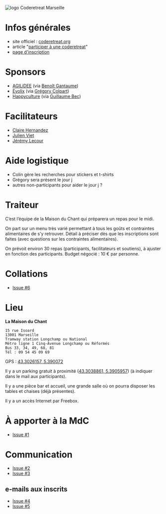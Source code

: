 ![logo Coderetreat Marseille](https://raw.github.com/jlecour/gdcr13/master/images/passbook.png)

# Infos générales

* site officiel : [coderetreat.org](http://coderetreat.org)
* article "[participer à une coderetreat](http://jeremy.wordpress.com/2013/10/27/participer-a-une-coderetreat/)"
* [page d'inscription](http://gdcr13.coderetreat-marseille.org)

# Sponsors

* [AGILiDEE][agilidee] (via [Benoît Gantaume][gantaume])
* [Evolix][evolix] (via [Grégory Colpart][gcolpart])
* [Happyculture][happyculture] (via [Guillaume Bec][bes_fr])

# Facilitateurs

* [Claire Hernandez][clrh]
* [Julien Viet][julienviet]
* [Jérémy Lecour][jlecour]

# Aide logistique

* Colin gère les recherches pour stickers et t-shirts
* Grégory sera présent le jour j
* autres non-participants pour aider le jour j ?

# Traiteur

C’est l’équipe de la Maison du Chant qui préparera un repas pour le midi.

On part sur un menu très varié permettant à tous les goûts et contraintes alimentaires de s’y retrouver. Détail à préciser dès que les inscriptions sont faites (avec questions sur les contraintes alimentaires).

On prévoit environ 30 repas (participants, facilitateurs et soutiens), à ajuster en fonction des participants. Budget négocié : 10 € par personne.

# Collations

- [Issue #6](https://github.com/jlecour/gdcr13/issues/6)

# Lieu

**La Maison du Chant**

    15 rue Isoard 
    13001 Marseille 
    Tramway station Longchamp ou National 
    Métro ligne 1 Cinq-Avenue Longchamp ou Réformés 
    Bus 33, 34, 49, 68, 81
    Tél : 09 54 45 09 69

GPS : [43.3026157, 5.390072](https://www.google.com/maps/preview#!q=Les+Voies+du+Chant&data=!1m4!1m3!1d455!2d5.390072!3d43.3026157!4m32!2m14!1m13!1s0x0%3A0x5cab1770b78457b7!3m8!1m3!1d455!2d5.390072!3d43.3026157!3m2!1i1544!2i963!4f13.1!4m2!3d43.3026466!4d5.3900385!5m16!2m15!1m14!1s0x12c9c09ebfa67e85%3A0x6c656b15de4894d9!2sla+maison+du+chant%2C+marseille!3m8!1m3!1d32703885!2d-95.677068!3d37.0625!3m2!1i1544!2i963!4f13.1!4m2!3d43.303!4d5.389995)

Il y a un parking gratuit à proximité ([43.3038861, 5.3905957](https://www.google.com/maps/preview#!q=48+Rue+Commandant+Mages%2C+13001+Marseille%2C+France)) (à indiquer dans le mail aux participants).

Il y a une pièce bar et accueil, une grande salle où on pourra disposer les tables et chaises (déjà présentes).

Il y a un accès Internet par Freebox.

# À apporter à la MdC

- [Issue #1](https://github.com/jlecour/gdcr13/issues/1)

# Communication

- [Issue #2](https://github.com/jlecour/gdcr13/issues/2)
- [Issue #3](https://github.com/jlecour/gdcr13/issues/3)

## e-mails aux inscrits

- [Issue #4](https://github.com/jlecour/gdcr13/issues/4)
- [Issue #5](https://github.com/jlecour/gdcr13/issues/5)

[pastisrb]: http://twitter.com/pastisrb
[coderetreatmrs]: http://twitter.com/coderetreatmrs
[jlecour]: http://twitter.com/jlecour
[plugfr]: http://twitter.com/plugfr
[marsjug]: http://twitter.com/marsjug
[marseillejs]: http://twitter.com/marseillejs
[julienviet]: http://twitter.com/julienviet
[clrh]: http://twitter.com/clrh
[bes_fr]: http://twitter.com/bes_fr
[gantaume]: http://twitter.com/gantaume
[gcolpart]: http://twitter.com/gcolpart
[agilidee]: http://www.agilidee.com
[evolix]: http://www.evolix.fr
[happyculture]: http://happyculture.coop
